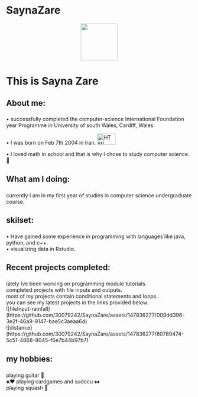 # SaynaZare
<div id = "header" align="center">
       <img src = "https://media1.tenor.com/images/08d247bf9f143cc33a18fae1cce2f10d/tenor.gif?itemid=10623533" width = "100"/>
  </div>
<h1>
This is Sayna Zare
</div>
<h2>
About me: 
     <h3></h3>
•	successfully completed the computer-science International Foundation year Programme in University of south Wales, Cardiff, Wales. 

 • I was born on Feb 7th 2004 in Iran. <img src = "https://th.bing.com/th/id/R.1c22c90e7529299a79b69e4f92a05fe2?rik=vZxi9S80q8Mr4Q&pid=ImgRaw&r=0" title ="HTML" alt = "HTML" width = "50" height = "30"/>&nbsp;
 <div/>
   •  I loved math in school and that is why I chose to study computer science. 🎲

 <br>
          
 <h2>
 What am I doing:
 </h2>
 <h3></h3>
currently I am in my first year of studies in computer science undergraduate course.
      <br>
 <h2>
 skilset:
        </h2>
    <h3></h3>
 •	Have gained some experience in programming with languages like java, python, and c++.
 <br>
 •     visualizing data in Rstudio.
 <h2>
    Recent projects completed:     
 </h2>
 <h3></h3>
     lately Ive been working on programming module tutorials.
     <br>
     completed projects with file inputs and outputs. 
     <br>
     most of my projects contain conditional statements and loops.
     <br>
     you can see my latest projects in the links provided below:
     <br>
![fileInput-rainfall](https://github.com/30079242/SaynaZare/assets/147836277/009dd396-3e2f-46a9-9147-bae5c3aeaa6d)
<br>
![distance](https://github.com/30079242/SaynaZare/assets/147836277/60789474-5c51-4868-8045-f6e7b44b97b7)

 <h2>
      my hobbies:
      </h2>

<h3></h3>
     playing guitar 🎸
     <br>
     ♣♥ playing cardgames and sudocu ♠♦
     <br>
     playing squash 🎾

